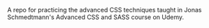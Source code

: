 A repo for practicing the advanced CSS techniques taught in Jonas Schmedtmann's Advanced CSS and SASS course on Udemy. 
